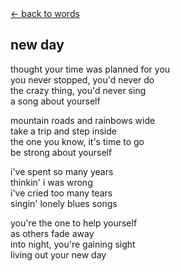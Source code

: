 <script>document.title="𝗯𝘂𝗹𝗹𝘁𝗼𝘄𝗻.𝟮𝟬𝟮𝟮 | newday"</script>
<div class="goback">
<a href="/words/">&larr; back to words</a>
</div>
<h2>new day</h2>
<p>
thought your time was planned for you<br>
you never stopped, you'd never do<br>
the crazy thing, you'd never sing<br>
a song about yourself
</p>

<p>
mountain roads and rainbows wide<br>
take a trip and step inside<br>
the one you know, it's time to go<br>
be strong about yourself
</p>

<p>
i've spent so many years<br>
thinkin' i was wrong<br>
i've cried too many tears<br>
singin' lonely blues songs
</p>

<p>
you're the one to help yourself<br>
as others fade away<br>
into night, you're gaining sight<br>
living out your new day
</p>
